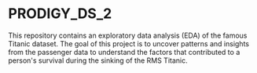 # PRODIGY_DS_2
This repository contains an exploratory data analysis (EDA) of the famous Titanic dataset. The goal of this project is to uncover patterns and insights from the passenger data to understand the factors that contributed to a person's survival during the sinking of the RMS Titanic.
